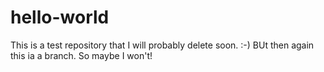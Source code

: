 # hello-world
This is a test repository that I will probably delete soon. :-)
BUt then again this ia a branch. So maybe I won't!
